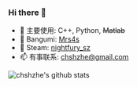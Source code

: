 ### Hi there 👋

<!--
**chshzhe/chshzhe** is a ✨ _special_ ✨ repository because its `README.md` (this file) appears on your GitHub profile.

Here are some ideas to get you started:

- 🔭 I’m currently working on ...
- 🌱 I’m currently learning ...
- 👯 I’m looking to collaborate on ...
- 🤔 I’m looking for help with ...
- 💬 Ask me about ...
- 📫 How to reach me: ...
- 😄 Pronouns: ...
- ⚡ Fun fact: ...
-->


- 🔭 主要使用: C++, Python, ~~Matlab~~
- 👯 Bangumi: [Mrs4s](https://bgm.tv/user/311369)
- 👯 Steam: [nightfury_sz]([https://steamcommunity.com/id/Mrs4s](https://steamcommunity.com/profiles/76561199016700633/))
- 📫 有事联系: chshzhe@gmail.com


![chshzhe's github stats](https://github-readme-stats.vercel.app/api?username=chshzhe&show_icons=true)
